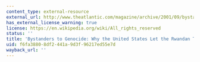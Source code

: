 ```yaml
---
content_type: external-resource
external_url: http://www.theatlantic.com/magazine/archive/2001/09/bystanders-to-genocide/304571/
has_external_license_warning: true
license: https://en.wikipedia.org/wiki/All_rights_reserved
status: ''
title: 'Bystanders to Genocide: Why the United States Let the Rwandan Tragedy Happen'
uid: f6fa3880-8df2-441a-9d3f-96217ed55e7d
wayback_url: ''
---
```

